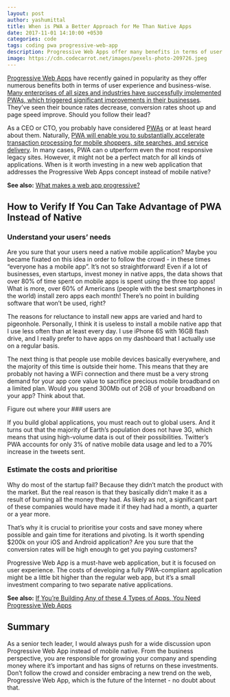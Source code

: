```yaml
---
layout: post
author: yashumittal
title: When is PWA a Better Approach for Me Than Native Apps
date: 2017-11-01 14:10:00 +0530
categories: code
tags: coding pwa progressive-web-app
description: Progressive Web Apps offer many benefits in terms of user experience and business-wise. When is it worth investing in a new application based on PWA concept?
image: https://cdn.codecarrot.net/images/pexels-photo-209726.jpeg
---
```


[Progressive Web Apps](//www.codecarrot.net/services/progressive-web-apps) have recently gained in popularity as they offer numerous benefits both in terms of user experience and business-wise. [Many enterprises of all sizes and industries have successfully implemented PWAs, which triggered significant improvements in their businesses](/10-popular-companies-that-do-progressive-web-apps). They’ve seen their bounce rates decrease, conversion rates shoot up and page speed improve. Should you follow their lead?

As a CEO or CTO, you probably have considered [PWAs](/what-is-a-progressive-web-app-and-when-you-should-go-for-it) or at least heard about them. Naturally, [PWA will enable you to substantially accelerate transaction processing for mobile shoppers, site searches, and service delivery](/4-characteristics-good-progressive-web-app). In many cases, PWA can o utperform even the most responsive legacy sites. However, it might not be a perfect match for all kinds of applications. When is it worth investing in a new web application that addresses the Progressive Web Apps concept instead of mobile native?

**See also:** [What makes a web app progressive?](/what-makes-a-web-app-progressive)

## How to Verify If You Can Take Advantage of PWA Instead of Native

### Understand your users’ needs

Are you sure that your users need a native mobile application? Maybe you became fixated on this idea in order to follow the crowd - in these times “everyone has a mobile app”. It’s not so straightforward! Even if a lot of businesses, even startups, invest money in native apps, the data shows that over 80% of time spent on mobile apps is spent using the three top apps! What is more, over 60% of Americans (people with the best smartphones in the world) install zero apps each month! There’s no point in building software that won’t be used, right?

The reasons for reluctance to install new apps are varied and hard to pigeonhole. Personally, I think it is useless to install a mobile native app that I use less often than at least every day. I use iPhone 6S with 16GB flash drive, and I really prefer to have apps on my dashboard that I actually use on a regular basis.

The next thing is that people use mobile devices basically everywhere, and the majority of this time is outside their home. This means that they are probably not having a WiFi connection and there must be a very strong demand for your app core value to sacrifice precious mobile broadband on a limited plan. Would you spend 300Mb out of 2GB of your broadband on your app? Think about that.

Figure out where your ### users are

If you build global applications, you must reach out to global users. And it turns out that the majority of Earth’s population does not have 3G, which means that using high-volume data is out of their possibilities. Twitter’s PWA accounts for only 3% of native mobile data usage and led to a 70% increase in the tweets sent.  

### Estimate the costs and prioritise

Why do most of the startup fail? Because they didn’t match the product with the market. But the real reason is that they basically didn’t make it as a result of burning all the money they had. As likely as not, a significant part of these companies would have made it if they had had a month, a quarter or a year more.

That’s why it is crucial to prioritise your costs and save money where possible and gain time for iterations and pivoting. Is it worth spending $200k on your iOS and Android application? Are you sure that the conversion rates will be high enough to get you paying customers?

Progressive Web App is a must-have web application, but it is focused on user experience. The costs of developing a fully PWA-compliant application might be a little bit higher than the regular web app, but it’s a small investment comparing to two separate native applications.

**See also:** [If You’re Building Any of these 4 Types of Apps, You Need Progressive Web Apps](/if-youre-building-any-of-these-4-types-of-apps-you-need-progressive-web-apps)

## Summary

As a senior tech leader, I would always push for a wide discussion upon Progressive Web App instead of mobile native. From the business perspective, you are responsible for growing your company and spending money where it’s important and has signs of returns on these investments. Don’t follow the crowd and consider embracing a new trend on the web, Progressive Web App, which is the future of the Internet - no doubt about that.
